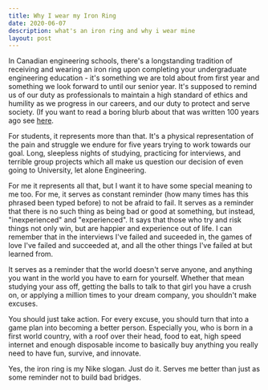 ```yaml
---
title: Why I wear my Iron Ring
date: 2020-06-07
description: what's an iron ring and why i wear mine
layout: post
---
```


In Canadian engineering schools, there's a longstanding tradition of receiving and wearing an iron ring upon completing your undergraduate engineering education - it's something we are told about from first year and something we look forward to until our senior year. It's supposed to remind us of our duty as professionals to maintain a high standard of ethics and humility as we progress in our careers, and our duty to protect and serve society. (If you want to read a boring blurb about that was written 100 years ago see [here](https://ironring.ca/background.php).

For students, it represents more than that. It's a physical representation of the pain and struggle we endure for five years trying to work towards our goal. Long, sleepless nights of studying, practicing for interviews, and terrible group projects which all make us question our decision of even going to University, let alone Engineering.

For me it represents all that, but I want it to have some special meaning to me too. For me, it serves as constant reminder (how many times has this phrased been typed before) to not be afraid to fail. It serves as a reminder that there is no such thing as being bad or good at something, but instead, "inexperienced" and "experienced". It says that those who try and risk things not only win, but are happier and experience out of life. I can remember that in the interviews I've failed and suceeded in, the games of love I've failed and succeeded at, and all the other things I've failed at but learned from.

It serves as a reminder that the world doesn't serve anyone, and anything you want in the world you have to earn for yourself. Whether that mean studying your ass off, getting the balls to talk to that girl you have a crush on, or applying a million times to your dream company, you shouldn't make excuses.

You should just take action. For every excuse, you should turn that into a game plan into becoming a better person. Especially you, who is born in a first world country, with a roof over their head, food to eat, high speed internet and enough disposable income to basically buy anything you really need to have fun, survive, and innovate.

Yes, the iron ring is my Nike slogan.  Just do it. Serves me better than just as some reminder not to build bad bridges.


